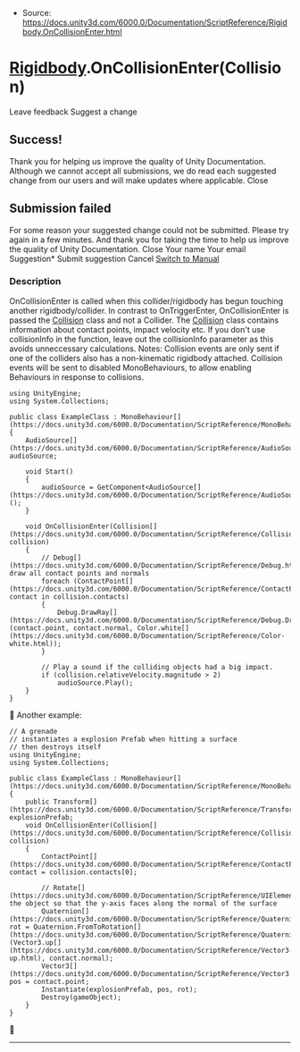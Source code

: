 * Source: https://docs.unity3d.com/6000.0/Documentation/ScriptReference/Rigidbody.OnCollisionEnter.html

#  [Rigidbody](https://docs.unity3d.com/6000.0/Documentation/ScriptReference/Rigidbody.html).OnCollisionEnter(Collision)
Leave feedback
Suggest a change
## Success!
Thank you for helping us improve the quality of Unity Documentation. Although we cannot accept all submissions, we do read each suggested change from our users and will make updates where applicable.
Close
## Submission failed
For some reason your suggested change could not be submitted. Please <a>try again</a> in a few minutes. And thank you for taking the time to help us improve the quality of Unity Documentation.
Close
Your name Your email Suggestion* Submit suggestion
Cancel
[Switch to Manual](https://docs.unity3d.com/6000.0/Documentation/Manual/class-Rigidbody.html "Go to Rigidbody Component in the Manual")
### Description
OnCollisionEnter is called when this collider/rigidbody has begun touching another rigidbody/collider.
In contrast to OnTriggerEnter, OnCollisionEnter is passed the [Collision](https://docs.unity3d.com/6000.0/Documentation/ScriptReference/Collision.html) class and not a Collider. The [Collision](https://docs.unity3d.com/6000.0/Documentation/ScriptReference/Collision.html) class contains information about contact points, impact velocity etc. If you don't use collisionInfo in the function, leave out the collisionInfo parameter as this avoids unneccessary calculations. Notes: Collision events are only sent if one of the colliders also has a non-kinematic rigidbody attached. Collision events will be sent to disabled MonoBehaviours, to allow enabling Behaviours in response to collisions.
```
using UnityEngine;
using System.Collections;  
  
public class ExampleClass : MonoBehaviour[](https://docs.unity3d.com/6000.0/Documentation/ScriptReference/MonoBehaviour.html)
{
    AudioSource[](https://docs.unity3d.com/6000.0/Documentation/ScriptReference/AudioSource.html) audioSource;  
  
    void Start()
    {
        audioSource = GetComponent<AudioSource[](https://docs.unity3d.com/6000.0/Documentation/ScriptReference/AudioSource.html)>();
    }  
  
    void OnCollisionEnter(Collision[](https://docs.unity3d.com/6000.0/Documentation/ScriptReference/Collision.html) collision)
    {
        // Debug[](https://docs.unity3d.com/6000.0/Documentation/ScriptReference/Debug.html)-draw all contact points and normals
        foreach (ContactPoint[](https://docs.unity3d.com/6000.0/Documentation/ScriptReference/ContactPoint.html) contact in collision.contacts)
        {
            Debug.DrawRay[](https://docs.unity3d.com/6000.0/Documentation/ScriptReference/Debug.DrawRay.html)(contact.point, contact.normal, Color.white[](https://docs.unity3d.com/6000.0/Documentation/ScriptReference/Color-white.html));
        }  
  
        // Play a sound if the colliding objects had a big impact.
        if (collision.relativeVelocity.magnitude > 2)
            audioSource.Play();
    }
}

```

Another example:
```
// A grenade
// instantiates a explosion Prefab when hitting a surface
// then destroys itself
using UnityEngine;
using System.Collections;  
  
public class ExampleClass : MonoBehaviour[](https://docs.unity3d.com/6000.0/Documentation/ScriptReference/MonoBehaviour.html)
{
    public Transform[](https://docs.unity3d.com/6000.0/Documentation/ScriptReference/Transform.html) explosionPrefab;
    void OnCollisionEnter(Collision[](https://docs.unity3d.com/6000.0/Documentation/ScriptReference/Collision.html) collision)
    {
        ContactPoint[](https://docs.unity3d.com/6000.0/Documentation/ScriptReference/ContactPoint.html) contact = collision.contacts[0];  
  
        // Rotate[](https://docs.unity3d.com/6000.0/Documentation/ScriptReference/UIElements.Rotate.html) the object so that the y-axis faces along the normal of the surface
        Quaternion[](https://docs.unity3d.com/6000.0/Documentation/ScriptReference/Quaternion.html) rot = Quaternion.FromToRotation[](https://docs.unity3d.com/6000.0/Documentation/ScriptReference/Quaternion.FromToRotation.html)(Vector3.up[](https://docs.unity3d.com/6000.0/Documentation/ScriptReference/Vector3-up.html), contact.normal);
        Vector3[](https://docs.unity3d.com/6000.0/Documentation/ScriptReference/Vector3.html) pos = contact.point;
        Instantiate(explosionPrefab, pos, rot);
        Destroy(gameObject);
    }
}

```

* * *

